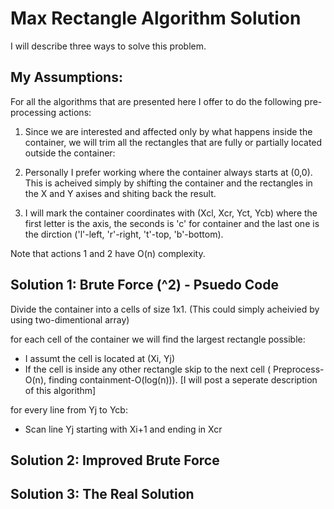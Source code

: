 # Max Rectangle Algorithm Solution
I will describe three ways to solve this problem.

## My Assumptions:
For all the algorithms that are presented here I offer to do the following pre-processing actions:

1. Since we are interested and affected only by what happens inside the container, we will trim all the rectangles that are fully or partially located outside the container:

2. Personally I prefer working where the container always starts at (0,0). This is acheived simply by shifting the container and the rectangles in the X and Y axises and shiting back the result.

3. I will mark the container coordinates with (Xcl, Xcr, Yct, Ycb) where the first letter is the axis, the seconds is 'c' for container and the last one is the dirction ('l'-left, 'r'-right, 't'-top, 'b'-bottom).

Note that actions 1 and 2 have O(n) complexity. 

## Solution 1: Brute Force (^2) - Psuedo Code
Divide the container into a cells of size 1x1. (This could simply acheivied by using two-dimentional array)

for each cell of the container we will find the largest rectangle possible:
- I assumt the cell is located at (Xi, Yj)
- If the cell is inside any other rectangle skip to the next cell ( Preprocess-O(n), finding containment-O(log(n))). [I will post a seperate description of this algorithm]

for every line from Yj to Ycb:
  - Scan line Yj starting with Xi+1 and ending in Xcr
  




## Solution 2: Improved Brute Force

## Solution 3: The Real Solution
